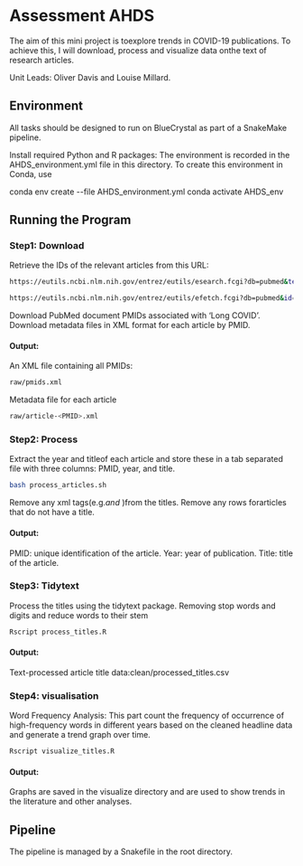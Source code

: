 # Assessment AHDS

The aim of this mini project is toexplore trends in COVID-19 publications. 
To achieve this, I will download, process and visualize data onthe text of research articles.

Unit Leads: Oliver Davis and Louise Millard.


## Environment

All tasks should be designed to run on BlueCrystal as part of a SnakeMake pipeline.

Install required Python and R packages: 
The environment is recorded in the AHDS_environment.yml file in this directory. 
To create this environment in Conda, use

conda env create --file AHDS_environment.yml
conda activate AHDS_env


## Running the Program

### Step1: Download
Retrieve the IDs of the relevant articles from this URL:

```bash
https://eutils.ncbi.nlm.nih.gov/entrez/eutils/esearch.fcgi?db=pubmed&term=%22long%20c ovid%22&retmax=10000
```
```bash
https://eutils.ncbi.nlm.nih.gov/entrez/eutils/efetch.fcgi?db=pubmed&id=39240571
```
Download PubMed document PMIDs associated with ‘Long COVID’. Download metadata files in XML format for each article by PMID.
#### Output:
An XML file containing all PMIDs:
```bash
raw/pmids.xml
```
Metadata file for each article
```bash
raw/article-<PMID>.xml
```
### Step2: Process

Extract the year and titleof each article and store these in a tab separated file with three columns: PMID, year, and title.
```bash
bash process_articles.sh
```

Remove any xml tags(e.g.<i>and </i>)from the titles.
Remove any rows forarticles that do not have a title.
#### Output:
PMID: unique identification of the article.
Year: year of publication.
Title: title of the article.


### Step3: Tidytext

Process the titles using the tidytext package. 
Removing stop words and digits and reduce words to their stem
```bash
Rscript process_titles.R
```
#### Output:
Text-processed article title data:clean/processed_titles.csv


### Step4: visualisation
Word Frequency Analysis:
This part count the frequency of occurrence of high-frequency words in different years based on the cleaned headline data and generate a trend graph over time.
```bash
Rscript visualize_titles.R
```
#### Output:
Graphs are saved in the visualize directory and are used to show trends in the literature and other analyses.

## Pipeline
The pipeline is managed by a Snakefile in the root directory.


